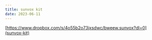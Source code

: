 ```yaml
---
title: sunvox kit
date: 2023-06-11
---
```

[https://www.dropbox.com/s/4o55b2o73jxsdwc/bweew.sunvox?dl=0](sunvox-kit)
